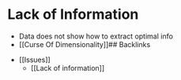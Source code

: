 # Lack of Information
- Data does not show how to extract optimal info
- [[Curse Of Dimensionality]]## Backlinks
* [[Issues]]
	* [[Lack of information]]

